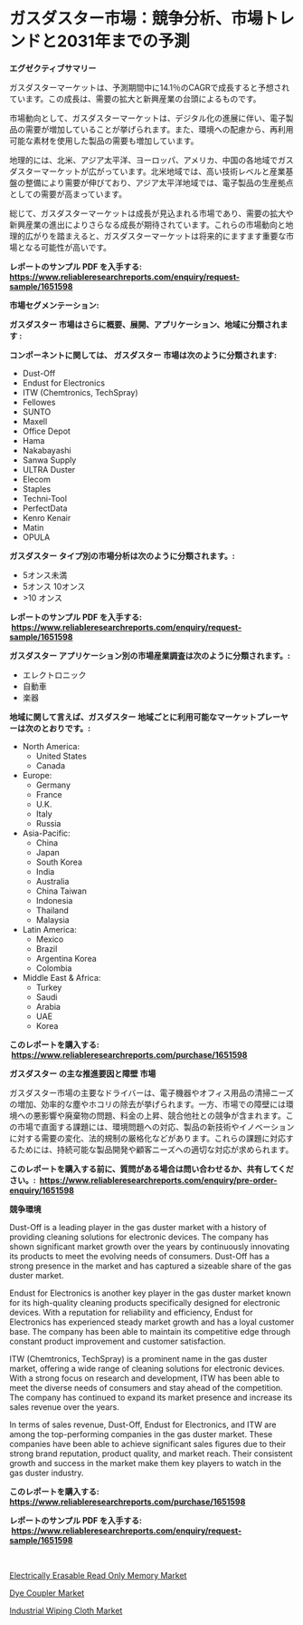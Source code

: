 <p><h1>ガスダスター市場：競争分析、市場トレンドと2031年までの予測</h1></p><p><strong>エグゼクティブサマリー</strong></p>
<p><p>ガスダスターマーケットは、予測期間中に14.1％のCAGRで成長すると予想されています。この成長は、需要の拡大と新興産業の台頭によるものです。</p><p>市場動向として、ガスダスターマーケットは、デジタル化の進展に伴い、電子製品の需要が増加していることが挙げられます。また、環境への配慮から、再利用可能な素材を使用した製品の需要も増加しています。</p><p>地理的には、北米、アジア太平洋、ヨーロッパ、アメリカ、中国の各地域でガスダスターマーケットが広がっています。北米地域では、高い技術レベルと産業基盤の整備により需要が伸びており、アジア太平洋地域では、電子製品の生産拠点としての需要が高まっています。</p><p>総じて、ガスダスターマーケットは成長が見込まれる市場であり、需要の拡大や新興産業の進出によりさらなる成長が期待されています。これらの市場動向と地理的広がりを踏まえると、ガスダスターマーケットは将来的にますます重要な市場となる可能性が高いです。</p></p>
<p><strong>レポートのサンプル PDF を入手する: <a href="https://www.reliableresearchreports.com/enquiry/request-sample/1651598">https://www.reliableresearchreports.com/enquiry/request-sample/1651598</a></strong></p>
<p><strong>市場セグメンテーション:</strong></p>
<p><strong> ガスダスター 市場はさらに概要、展開、アプリケーション、地域に分類されます :</strong></p>
<p><strong>コンポーネントに関しては、 ガスダスター 市場は次のように分類されます: &nbsp;</strong></p>
<p><ul><li>Dust-Off</li><li>Endust for Electronics</li><li>ITW (Chemtronics, TechSpray)</li><li>Fellowes</li><li>SUNTO</li><li>Maxell</li><li>Office Depot</li><li>Hama</li><li>Nakabayashi</li><li>Sanwa Supply</li><li>ULTRA Duster</li><li>Elecom</li><li>Staples</li><li>Techni-Tool</li><li>PerfectData</li><li>Kenro Kenair</li><li>Matin</li><li>OPULA</li></ul></p>
<p><strong> ガスダスター タイプ別の市場分析は次のように分類されます。:</strong></p>
<p><ul><li>5オンス未満</li><li>5オンス 10オンス</li><li>>10 オンス</li></ul></p>
<p><strong>レポートのサンプル PDF を入手する: &nbsp;<a href="https://www.reliableresearchreports.com/enquiry/request-sample/1651598">https://www.reliableresearchreports.com/enquiry/request-sample/1651598</a></strong></p>
<p><strong> ガスダスター アプリケーション別の市場産業調査は次のように分類されます。:</strong></p>
<p><ul><li>エレクトロニック</li><li>自動車</li><li>楽器</li></ul></p>
<p><strong>地域に関して言えば、ガスダスター 地域ごとに利用可能なマーケットプレーヤーは次のとおりです。:</strong></p>
<p><ul>
    <li>
        North America:
        <ul>
            <li>United States</li>
            <li>Canada</li>
        </ul>
    </li>
    <li>
        Europe:
        <ul>
            <li>Germany</li>
            <li>France</li>
            <li>U.K.</li>
            <li>Italy</li>
            <li>Russia</li>
        </ul>
    </li>
    <li>
        Asia-Pacific:
        <ul>
            <li>China</li>
            <li>Japan</li>
            <li>South Korea</li>
            <li>India</li>
            <li>Australia</li>
            <li>China Taiwan</li>
            <li>Indonesia</li>
            <li>Thailand</li>
            <li>Malaysia</li>
        </ul>
    </li>
    <li>
        Latin America:
        <ul>
            <li>Mexico</li>
            <li>Brazil</li>
            <li>Argentina Korea</li>
            <li>Colombia</li>
        </ul>
    </li>
    <li>
        Middle East & Africa:
        <ul>
            <li>Turkey</li>
            <li>Saudi</li>
            <li>Arabia</li>
            <li>UAE</li>
            <li>Korea</li>
        </ul>
    </li>
    </ul></p>
<p><strong>このレポートを購入する: &nbsp;<a href="https://www.reliableresearchreports.com/purchase/1651598">https://www.reliableresearchreports.com/purchase/1651598</a></strong></p>
<p><strong>ガスダスター の主な推進要因と障壁 市場</strong></p>
<p><p>ガスダスター市場の主要なドライバーは、電子機器やオフィス用品の清掃ニーズの増加、効率的な塵やホコリの除去が挙げられます。一方、市場での障壁には環境への悪影響や廃棄物の問題、料金の上昇、競合他社との競争が含まれます。この市場で直面する課題には、環境問題への対応、製品の新技術やイノベーションに対する需要の変化、法的規制の厳格化などがあります。これらの課題に対応するためには、持続可能な製品開発や顧客ニーズへの適切な対応が求められます。</p></p>
<p><strong>このレポートを購入する前に、質問がある場合は問い合わせるか、共有してください。:&nbsp; <a href="https://www.reliableresearchreports.com/enquiry/pre-order-enquiry/1651598">https://www.reliableresearchreports.com/enquiry/pre-order-enquiry/1651598</a></strong></p>
<p><strong>競争環境</strong></p>
<p><p>Dust-Off is a leading player in the gas duster market with a history of providing cleaning solutions for electronic devices. The company has shown significant market growth over the years by continuously innovating its products to meet the evolving needs of consumers. Dust-Off has a strong presence in the market and has captured a sizeable share of the gas duster market.</p><p>Endust for Electronics is another key player in the gas duster market known for its high-quality cleaning products specifically designed for electronic devices. With a reputation for reliability and efficiency, Endust for Electronics has experienced steady market growth and has a loyal customer base. The company has been able to maintain its competitive edge through constant product improvement and customer satisfaction.</p><p>ITW (Chemtronics, TechSpray) is a prominent name in the gas duster market, offering a wide range of cleaning solutions for electronic devices. With a strong focus on research and development, ITW has been able to meet the diverse needs of consumers and stay ahead of the competition. The company has continued to expand its market presence and increase its sales revenue over the years.</p><p>In terms of sales revenue, Dust-Off, Endust for Electronics, and ITW are among the top-performing companies in the gas duster market. These companies have been able to achieve significant sales figures due to their strong brand reputation, product quality, and market reach. Their consistent growth and success in the market make them key players to watch in the gas duster industry.</p></p>
<p><strong>このレポートを購入する: &nbsp; <a href="https://www.reliableresearchreports.com/purchase/1651598">https://www.reliableresearchreports.com/purchase/1651598</a></strong></p>
<p><strong>レポートのサンプル PDF を入手する: &nbsp;<a href="https://www.reliableresearchreports.com/enquiry/request-sample/1651598">https://www.reliableresearchreports.com/enquiry/request-sample/1651598</a></strong><strong></strong></p>
<p>&nbsp;</p>
<p><p><a href="https://github.com/joannagoyvaerts/Market-Research-Report-List-2/blob/main/electrically-erasable-read-only-memory-market.md">Electrically Erasable Read Only Memory Market</a></p><p><a href="https://circular-yam-9b9.notion.site/Dye-Coupler-Market-Centers-on-Aspects-such-as-Market-Growth-Market-Share-Market-Opportunity-and-P-76e4b214d1a74b1297fedd656b379666">Dye Coupler Market</a></p><p><a href="https://cedar-agate-3da.notion.site/Industrial-Wiping-Cloth-Market-Size-and-Examines-its-Market-Scope-with-a-Primary-Focus-on-Growth-O-83d7ebe529b642188c36d38dcc3925f7">Industrial Wiping Cloth Market</a></p></p>